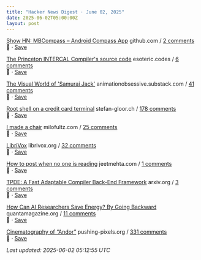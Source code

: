 ```yaml
---
title: "Hacker News Digest · June 02, 2025"
date: 2025-06-02T05:00:00Z
layout: post
---
```


[Show HN: MBCompass – Android Compass App](https://github.com/MubarakNative/MBCompass)  github.com / [2 comments](https://news.ycombinator.com/item?id=44155741)  
🔗 · [Save](https://bookmark.syazarilasyraf.com/bookmarks/new?url=https%3A%2F%2Fgithub.com%2FMubarakNative%2FMBCompass&title=Show%20HN%3A%20MBCompass%20%E2%80%93%20Android%20Compass%20App)

[The Princeton INTERCAL Compiler's source code](https://esoteric.codes/blog/published-for-the-first-time-the-original-intercal72-compiler-code)  esoteric.codes / [6 comments](https://news.ycombinator.com/item?id=44155247)  
🔗 · [Save](https://bookmark.syazarilasyraf.com/bookmarks/new?url=https%3A%2F%2Fesoteric.codes%2Fblog%2Fpublished-for-the-first-time-the-original-intercal72-compiler-code&title=The%20Princeton%20INTERCAL%20Compiler%27s%20source%20code)

[The Visual World of 'Samurai Jack'](https://animationobsessive.substack.com/p/the-visual-world-of-samurai-jack)  animationobsessive.substack.com / [41 comments](https://news.ycombinator.com/item?id=44154032)  
🔗 · [Save](https://bookmark.syazarilasyraf.com/bookmarks/new?url=https%3A%2F%2Fanimationobsessive.substack.com%2Fp%2Fthe-visual-world-of-samurai-jack&title=The%20Visual%20World%20of%20%27Samurai%20Jack%27)

[Root shell on a credit card terminal](https://stefan-gloor.ch/yomani-hack)  stefan-gloor.ch / [178 comments](https://news.ycombinator.com/item?id=44150803)  
🔗 · [Save](https://bookmark.syazarilasyraf.com/bookmarks/new?url=https%3A%2F%2Fstefan-gloor.ch%2Fyomani-hack&title=Root%20shell%20on%20a%20credit%20card%20terminal)

[I made a chair](https://milofultz.com/2025-05-27-i-made-a-chair.html)  milofultz.com / [25 comments](https://news.ycombinator.com/item?id=44142259)  
🔗 · [Save](https://bookmark.syazarilasyraf.com/bookmarks/new?url=https%3A%2F%2Fmilofultz.com%2F2025-05-27-i-made-a-chair.html&title=I%20made%20a%20chair)

[LibriVox](https://librivox.org/)  librivox.org / [32 comments](https://news.ycombinator.com/item?id=44153738)  
🔗 · [Save](https://bookmark.syazarilasyraf.com/bookmarks/new?url=https%3A%2F%2Flibrivox.org%2F&title=LibriVox)

[How to post when no one is reading](https://www.jeetmehta.com/posts/thrive-in-obscurity)  jeetmehta.com / [1 comments](https://news.ycombinator.com/item?id=44155746)  
🔗 · [Save](https://bookmark.syazarilasyraf.com/bookmarks/new?url=https%3A%2F%2Fwww.jeetmehta.com%2Fposts%2Fthrive-in-obscurity&title=How%20to%20post%20when%20no%20one%20is%20reading)

[TPDE: A Fast Adaptable Compiler Back-End Framework](https://arxiv.org/abs/2505.22610)  arxiv.org / [3 comments](https://news.ycombinator.com/item?id=44155069)  
🔗 · [Save](https://bookmark.syazarilasyraf.com/bookmarks/new?url=https%3A%2F%2Farxiv.org%2Fabs%2F2505.22610&title=TPDE%3A%20A%20Fast%20Adaptable%20Compiler%20Back-End%20Framework)

[How Can AI Researchers Save Energy? By Going Backward](https://www.quantamagazine.org/how-can-ai-researchers-save-energy-by-going-backward-20250530/)  quantamagazine.org / [11 comments](https://news.ycombinator.com/item?id=44155391)  
🔗 · [Save](https://bookmark.syazarilasyraf.com/bookmarks/new?url=https%3A%2F%2Fwww.quantamagazine.org%2Fhow-can-ai-researchers-save-energy-by-going-backward-20250530%2F&title=How%20Can%20AI%20Researchers%20Save%20Energy%3F%20By%20Going%20Backward)

[Cinematography of “Andor”](https://www.pushing-pixels.org/2025/05/20/cinematography-of-andor-interview-with-christophe-nuyens.html)  pushing-pixels.org / [331 comments](https://news.ycombinator.com/item?id=44149718)  
🔗 · [Save](https://bookmark.syazarilasyraf.com/bookmarks/new?url=https%3A%2F%2Fwww.pushing-pixels.org%2F2025%2F05%2F20%2Fcinematography-of-andor-interview-with-christophe-nuyens.html&title=Cinematography%20of%20%E2%80%9CAndor%E2%80%9D)


_Last updated: 2025-06-02 05:12:55 UTC_
